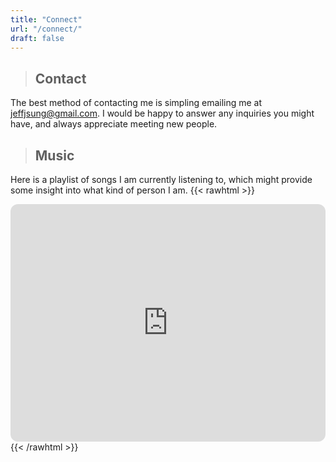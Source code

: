```yaml
---
title: "Connect"
url: "/connect/"
draft: false
---
```

>## Contact
The best method of contacting me is simpling emailing me at jeffjsung@gmail.com. I would be happy to answer any inquiries you might have, and always appreciate meeting new people.

>## Music
Here is a playlist of songs I am currently listening to, which might provide some insight into what kind of person I am. 
{{< rawhtml >}}
    <div>
        <iframe style="border-radius:12px" src="https://open.spotify.com/embed/playlist/0IFcUxXucMg1dX8LYKhvOm?utm_source=generator" width="100%" height="380" frameBorder="0" allowfullscreen="" allow="autoplay; clipboard-write; encrypted-media; fullscreen; picture-in-picture">
        </iframe>
    </div>
{{< /rawhtml >}}